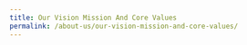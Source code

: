 ```yaml
---
title: Our Vision Mission And Core Values
permalink: /about-us/our-vision-mission-and-core-values/
---
```

